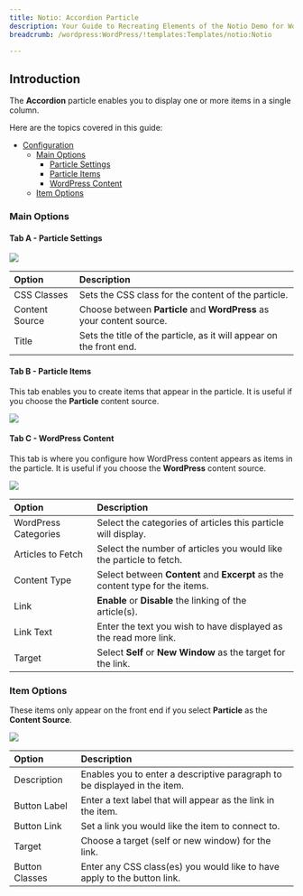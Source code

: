 ```yaml
---
title: Notio: Accordion Particle
description: Your Guide to Recreating Elements of the Notio Demo for WordPress
breadcrumb: /wordpress:WordPress/!templates:Templates/notio:Notio

---
```


## Introduction

The **Accordion** particle enables you to display one or more items in a single column.

Here are the topics covered in this guide:

* [Configuration](#configuration)
    - [Main Options](#main-options)
        + [Particle Settings](#tab-a---particle-settings)
        + [Particle Items](#tab-b---particle-items)
        + [WordPress Content](#tab-c---wordpress-content)
    - [Item Options](#item-options)

### Main Options 

#### Tab A - Particle Settings

![](assets/particle_accordion2.jpeg)

| Option         | Description                                                           |
| :-----         | :-----                                                                |
| CSS Classes    | Sets the CSS class for the content of the particle.                   |
| Content Source | Choose between **Particle** and **WordPress** as your content source. |
| Title          | Sets the title of the particle, as it will appear on the front end.   |

#### Tab B - Particle Items

This tab enables you to create items that appear in the particle. It is useful if you choose the **Particle** content source.

![](assets/particle_accordion3.jpeg)

#### Tab C - WordPress Content

This tab is where you configure how WordPress content appears as items in the particle. It is useful if you choose the **WordPress** content source.

![](assets/particle_accordion4.jpeg)

| Option               | Description                                                                   |
| :-----               | :-----                                                                        |
| WordPress Categories | Select the categories of articles this particle will display.                 |
| Articles to Fetch    | Select the number of articles you would like the particle to fetch.           |
| Content Type         | Select between **Content** and **Excerpt** as the content type for the items. |
| Link                 | **Enable** or **Disable** the linking of the article(s).                      |
| Link Text            | Enter the text you wish to have displayed as the read more link.              |
| Target               | Select **Self** or **New Window** as the target for the link.                 |

### Item Options

These items only appear on the front end if you select **Particle** as the **Content Source**.

![](assets/particle_accordion5.jpeg)

| Option         | Description                                                               |
| :-----         | :-----                                                                    |
| Description    | Enables you to enter a descriptive paragraph to be displayed in the item. |
| Button Label   | Enter a text label that will appear as the link in the item.              |
| Button Link    | Set a link you would like the item to connect to.                         |
| Target         | Choose a target (self or new window) for the link.                        |
| Button Classes | Enter any CSS class(es) you would like to have apply to the button link.  |
